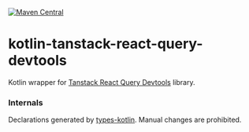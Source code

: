 [![Maven Central](https://img.shields.io/maven-central/v/org.jetbrains.kotlin-wrappers/kotlin-tanstack-react-query-devtools)](https://mvnrepository.com/artifact/org.jetbrains.kotlin-wrappers/kotlin-tanstack-react-query-devtools)

# kotlin-tanstack-react-query-devtools

Kotlin wrapper for [Tanstack React Query Devtools](https://tanstack.com/query/v4/docs/devtools) library.

### Internals

Declarations generated by [types-kotlin](https://github.com/karakum-team/types-kotlin). Manual changes are prohibited.
